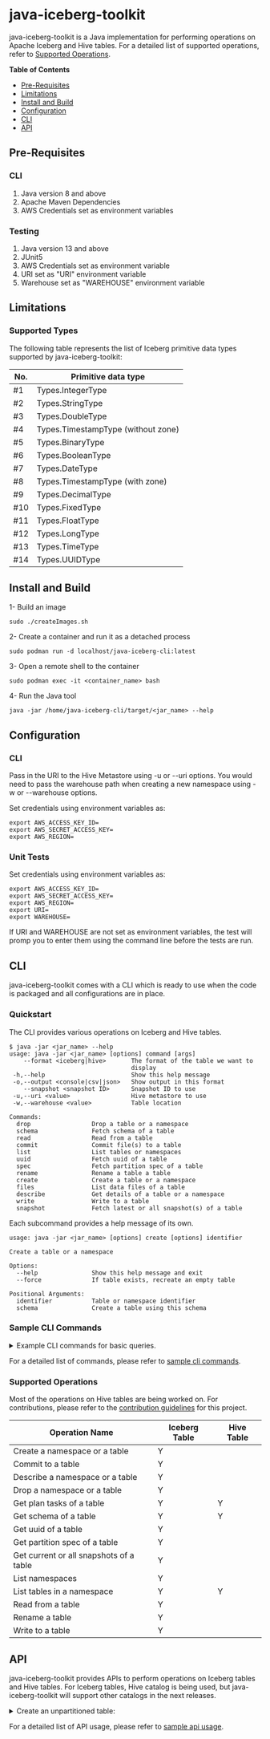 # java-iceberg-toolkit
java-iceberg-toolkit is a Java implementation for performing operations on Apache Iceberg and Hive tables. For a detailed list of supported operations, refer to [Supported Operations](/README.md#supported-operations).

**Table of Contents**
* [Pre-Requisites](/README.md#pre-requisites)
* [Limitations](/README.md#limitations)
* [Install and Build](/README.md#install-and-build)
* [Configuration](/README.md#configuration)
* [CLI](/README.md#cli-2)
* [API](/README.md#api)


## Pre-Requisites

### CLI

1. Java version 8 and above
2. Apache Maven Dependencies 
3. AWS Credentials set as environment variables 

### Testing

1. Java version 13 and above
2. JUnit5
3. AWS Credentials set as environment variable
4. URI set as "URI" environment variable
5. Warehouse set as "WAREHOUSE" environment variable

## Limitations

### Supported Types

The following table represents the list of Iceberg primitive data types supported by java-iceberg-toolkit:

No. | Primitive data type
---|---|
#1 | Types.IntegerType
#2 | Types.StringType
#3 | Types.DoubleType
#4 | Types.TimestampType (without zone)
#5 | Types.BinaryType
#6 | Types.BooleanType
#7 | Types.DateType
#8 | Types.TimestampType (with zone)
#9 | Types.DecimalType
#10 | Types.FixedType
#11 | Types.FloatType
#12 | Types.LongType
#13 | Types.TimeType
#14 | Types.UUIDType

## Install and Build 

1- Build an image
```
sudo ./createImages.sh
```

2- Create a container and run it as a detached process
```
sudo podman run -d localhost/java-iceberg-cli:latest
```

3- Open a remote shell to the container
```
sudo podman exec -it <container_name> bash
```

4- Run the Java tool
```
java -jar /home/java-iceberg-cli/target/<jar_name> --help
```

## Configuration

### CLI
Pass in the URI to the Hive Metastore using -u or --uri options. You would need to pass the warehouse path when creating a new namespace using -w or --warehouse options. 

Set credentials using environment variables as:
```
export AWS_ACCESS_KEY_ID=
export AWS_SECRET_ACCESS_KEY=
export AWS_REGION=
```

### Unit Tests
Set credentials using environment variables as:
```
export AWS_ACCESS_KEY_ID=
export AWS_SECRET_ACCESS_KEY=
export AWS_REGION=
export URI=
export WAREHOUSE=
```
If URI and WAREHOUSE are not set as environment variables, the test will promp you to enter them using the command line before the tests are run. 

## CLI

java-iceberg-toolkit comes with a CLI which is ready to use when the code is packaged and all configurations are in place.

### Quickstart

The CLI provides various operations on Iceberg and Hive tables.
```
$ java -jar <jar_name> --help
usage: java -jar <jar_name> [options] command [args]
    --format <iceberg|hive>       The format of the table we want to
                                  display
 -h,--help                        Show this help message
 -o,--output <console|csv|json>   Show output in this format
    --snapshot <snapshot ID>      Snapshot ID to use
 -u,--uri <value>                 Hive metastore to use
 -w,--warehouse <value>           Table location

Commands:
  drop                 Drop a table or a namespace
  schema               Fetch schema of a table
  read                 Read from a table
  commit               Commit file(s) to a table
  list                 List tables or namespaces
  uuid                 Fetch uuid of a table
  spec                 Fetch partition spec of a table
  rename               Rename a table a table
  create               Create a table or a namespace
  files                List data files of a table
  describe             Get details of a table or a namespace
  write                Write to a table
  snapshot             Fetch latest or all snapshot(s) of a table
```
Each subcommand provides a help message of its own.
```
usage: java -jar <jar_name> [options] create [options] identifier

Create a table or a namespace

Options:
  --help               Show this help message and exit
  --force              If table exists, recreate an empty table

Positional Arguments:
  identifier           Table or namespace identifier
  schema               Create a table using this schema
```

### Sample CLI Commands
<details><summary>Example CLI commands for basic queries.</summary>

1. Display help for all commands.
```
java -jar <jar> --help
```
2. Display help for a specific command.
```
java -jar <jar> -u <uri> <command> --help
```
3. List all namespaces and their locations in a catalog. 
```
java -jar <jar> -u <uri> list
```
4. List all tables and their types in a namespace.
```
java -jar <jar> -u <uri> list <namespace>
```
5. Create a table
```
java -jar <jar> -u <uri> create <namespace>.<table> "<schema>"
```
* Example schema
```
'{"type":"struct","schema-id":0,"fields":[{"id":1,"name":"ID","required":true,"type":"int"},{"id":2,"name":"Name","required":true,"type":"string"},{"id":3,"name":"Price","required":true,"type":"double"},{"id":4,"name":"Purchase_date","required":true,"type":"timestamp"}]}'
```
</details>

For a detailed list of commands, please refer to [sample cli commands](docs/sample_cli_commands.md).

### Supported Operations

Most of the operations on Hive tables are being worked on. For contributions, please refer to the [contribution guidelines](docs/contribution_guidelines.md) for this project. 

Operation Name | Iceberg Table | Hive Table
---|---|---|
Create a namespace or a table | Y |
Commit to a table | Y |
Describe a namespace or a table | Y
Drop a namespace or a table | Y 
Get plan tasks of a table | Y | Y
Get schema of a table | Y | Y
Get uuid of a table | Y |
Get partition spec of a table | Y |
Get current or all snapshots of a table | Y |
List namespaces | Y
List tables in a namespace | Y | Y
Read from a table | Y
Rename a table | Y |
Write to a table | Y |

## API

java-iceberg-toolkit provides APIs to perform operations on Iceberg tables and Hive tables. For Iceberg tables, Hive catalog is being used, but java-iceberg-toolkit will support other catalogs in the next releases.
<details><summary>Create an unpartitioned table:</summary>

```
import iceberg.IcebergConnector;

import org.apache.iceberg.PartitionSpec;
import org.apache.iceberg.Schema;
import org.apache.iceberg.types.Types;

IcebergConnector connector = new IcebergConnector(uri, warehouse, namespace, null);
Schema schema = new Schema(
            Types.NestedField.required(1, "ID", Types.IntegerType.get()),
            Types.NestedField.required(2, "Name", Types.StringType.get()),
            Types.NestedField.required(3, "Price", Types.DoubleType.get()),
            Types.NestedField.required(4, "Purchase_date", Types.TimestampType.withoutZone())
            )
        );
PartitionSpec spec = PartitionSpec.unpartitioned();
boolean overwrite = false;
connector.createTable(schema, spec, overwrite);
```

</details>

For a detailed list of API usage, please refer to [sample api usage](docs/sample_api_usage.md).
